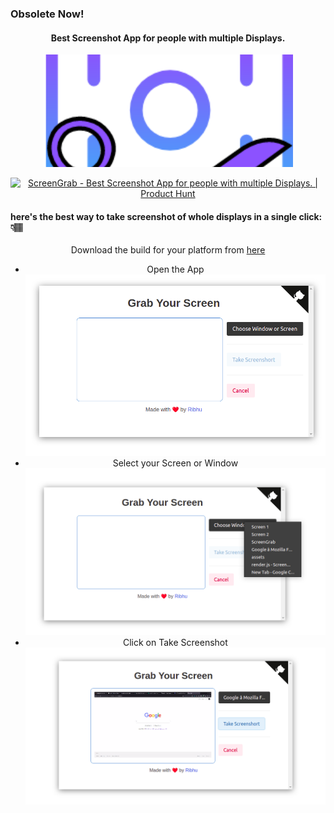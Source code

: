 ### Obsolete Now!

<div align="center">

  #### Best Screenshot App for people with multiple Displays.
<img alt="screengrab" style="object-fit: cover; width:400px; height:180px;" src="assets/ScreenGrabLogo.png"> </img>

</div>
<div align="center">
<a href="https://www.producthunt.com/posts/screengrab-2?utm_source=badge-featured&utm_medium=badge&utm_souce=badge-screengrab-2" target="_blank"><img src="https://api.producthunt.com/widgets/embed-image/v1/featured.svg?post_id=304003&theme=light" alt="ScreenGrab - Best Screenshot App for people with multiple Displays. | Product Hunt" style="width: 250px; height: 54px;" width="250" height="54" /></a>
</div>

#### here's the best way to take screenshot of whole displays in a single click: 👇🏽

<div align="center">

Download the build for your platform from <a href="https://drive.google.com/drive/folders/1i4_WWFB3QC3a0W9AAKfMBDUk0gRfmuYi" target="_blank">here</a>
- Open the App
<img alt="screengrab_demo" src="assets/homeImage.png"> </img>
- Select your Screen or Window
<img alt="screengrab_demo" src="assets/selectImage.png"> </img>
- Click on Take Screenshot
<img alt="screengrab_demo" src="assets/takeScreenshot.png"> </img>

</div>
